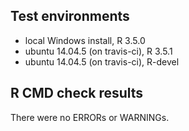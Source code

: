 ## Test environments
* local Windows install, R 3.5.0
* ubuntu 14.04.5 (on travis-ci), R 3.5.1
* ubuntu 14.04.5 (on travis-ci), R-devel

## R CMD check results
There were no ERRORs or WARNINGs.

